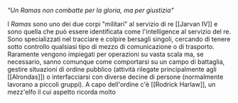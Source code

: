 *"Un Ramas non combatte per la gloria, ma per giustizia"*

I *Ramas* sono uno dei due corpi "militari" al servizio di re [[Jarvan IV]] e sono quella che può essere identificata come l'intelligence al servizio del re. Sono specializzati nel tracciare e colpire bersagli singoli, cercando di tenere sotto controllo qualsiasi tipo di mezzo di comunicazione o di trasporto. Raramente vengono impiegati per operazioni su vasta scala ma, se necessario, sanno comunque come comportarsi su un campo di battaglia, gestire situazioni di ordine pubblico (attività rilegate principalmente agli [[Alrondas]]) o interfacciarsi con diverse decine di persone (normalmente lavorano a piccoli gruppi). 
A capo dell'ordine c'è [[Rodrick Harlaw]], un mezz'elfo il cui aspetto ricorda molto 